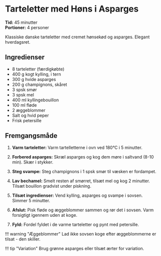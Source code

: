 # Tarteletter med Høns i Asparges

**Tid:** 45 minutter  
**Portioner:** 4 personer

Klassiske danske tarteletter med cremet hønsekød og asparges. Elegant hverdagsret.

## Ingredienser

- 8 tarteletter (færdigkøbte)
- 400 g kogt kylling, i tern
- 300 g hvide asparges
- 200 g champignons, skåret
- 3 spsk smør
- 3 spsk mel
- 400 ml kyllingebouillon
- 100 ml fløde
- 2 æggeblommer
- Salt og hvid peper
- Frisk petersille

## Fremgangsmåde

1. **Varm tarteletter:** Varm tartelletterne i ovn ved 180°C i 5 minutter.

2. **Forbered asparges:** Skræl asparges og kog dem møre i saltvand (8-10 min). Skær i stykker.

3. **Steg svampe:** Steg champignons i 1 spsk smør til væsken er fordampet.

4. **Lav bechamel:** Smelt resten af smørret, tilsæt mel og kog 2 minutter. Tilsæt bouillon gradvist under piskning.

5. **Tilsæt ingredienser:** Vend kylling, asparges og svampe i sovsen. Simmer 5 minutter.

6. **Afslut:** Pisk fløde og æggeblommer sammen og rør det i sovsen. Varm forsigtigt igennem uden at koge.

7. **Fyld:** Fordel fyldet i de varme tarteletter og pynt med petersille.

!!! warning "Æggeblommer"
    Lad ikke sovsen koge efter æggeblommerne er tilsat - den skiller.

!!! tip "Variation"
    Brug grønne asparges eller tilsæt ærter for variation.